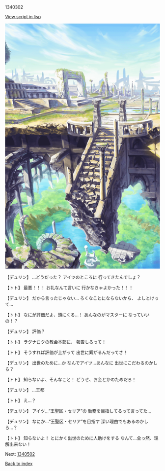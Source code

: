 1340302

[View script in lisp](../scripts/1340302.txt)

![antiquity.png](../images/backgrounds/antiquity.png)

【デュリン】
…どうだった？
アイツのところに
行ってきたんでしょ？

【トト】
最悪！！！
お礼なんて言いに
行かなきゃよかった！！！

【デュリン】
だから言ったじゃない…
ろくなことにならないから、
よしとけって…

【トト】
なにが評価だよ、頭にくる…！
あんなのがマスターに
なっていいの！？

【デュリン】
評価？

【トト】
ラグナロクの教会本部に、
報告しろって！

【トト】
そうすれば評価が上がって
出世に繋がるんだってさ！

【デュリン】
出世のために…か
なんでアイツ…あんなに
出世にこだわるのかしら？

【トト】
知らないよ、そんなこと！
どうせ、お金とかのためだろ！

【デュリン】
…王都

【トト】
え…？

【デュリン】
アイツ…“王聖区・セリア”の
勤務を目指してるって言ってた…

【デュリン】
なにか…“王聖区・セリア”を目指す
深い理由でもあるのかしら…？

【トト】
知らないよ！
とにかく出世のために人助けをする
なんて…全っ然、理解出来ない！

Next: [1340502](1340502.md)

[Back to index](index.md)
